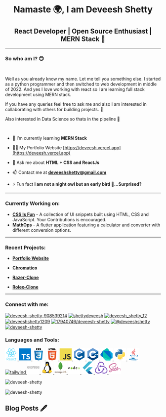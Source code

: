 <h1 align="center">Namaste 🌍, I am Deveesh Shetty</h1>
<h2 align="center">React Developer | Open Source Enthusiast | MERN Stack 🚀</h2>

---

### So who am I? 🙃

<br>

Well as you already know my name. Let me tell you something else. I started as a python programmer and then switched to web development in middle of 2022. And yes I love working with react so I am learning full stack development using MERN stack.

If you have any queries feel free to ask me and also I am interested in collaborating with others for building projects. 🙂

Also interested in Data Science so thats in the pipeline 🚀

<br>

- 🚀 I’m currently learning **MERN Stack**

- 👨‍💻 My Portfolio Website [https://deveesh.vercel.app](https://deveesh.vercel.app)

- 💬 Ask me about **HTML + CSS and ReactJs**

- 📫 Contact me at **deveeshshetty@gmail.com**

- ⚡ Fun fact **I am not a night owl but an early bird 🐓...Surprised?**

---

### Currently Working on:

- [**CSS Is Fun**](https://github.com/Deveesh-Shetty/CSS-Is-Fun) - A collection of UI snippets built using HTML, CSS and JavaScript. Your Contributions is encouraged.
- [**MathOps**](https://github.com/Deveesh-Shetty/MathOps) - A flutter application featuring a calculator and converter with different conversion options.

---

### Recent Projects:

- [**Portfolio Website**](https://deveesh.vercel.app/)

- [**Chromatico**](https://chromatico.vercel.app)

- [**Razer-Clone**](https://razer-clone-iota.vercel.app/)

- [**Rolex-Clone**](https://rolex-clone.vercel.app/)

---

<h3 align="left">Connect with me:</h3>
<p align="left">
<a href="https://linkedin.com/in/deveesh-shetty-908539214" target="blank"><img align="center" src="https://raw.githubusercontent.com/rahuldkjain/github-profile-readme-generator/master/src/images/icons/Social/linked-in-alt.svg" alt="deveesh-shetty-908539214" height="30" width="40" /></a>
<a href="https://twitter.com/shettydeveesh" target="blank"><img align="center" src="https://raw.githubusercontent.com/rahuldkjain/github-profile-readme-generator/master/src/images/icons/Social/twitter.svg" alt="shettydeveesh" height="30" width="40" /></a>
<a href="https://codepen.io/deveesh_shetty_12" target="blank"><img align="center" src="https://raw.githubusercontent.com/rahuldkjain/github-profile-readme-generator/master/src/images/icons/Social/codepen.svg" alt="deveesh_shetty_12" height="30" width="40" /></a>
<a href="https://dev.to/deveeshshetty1209" target="blank"><img align="center" src="https://raw.githubusercontent.com/rahuldkjain/github-profile-readme-generator/master/src/images/icons/Social/devto.svg" alt="deveeshshetty1209" height="30" width="40" /></a>
<a href="https://stackoverflow.com/users/17940746/deveesh-shetty" target="blank"><img align="center" src="https://raw.githubusercontent.com/rahuldkjain/github-profile-readme-generator/master/src/images/icons/Social/stack-overflow.svg" alt="17940746/deveesh-shetty" height="30" width="40" /></a>
<a href="https://hashnode.com/@deveeshshetty" target="blank"><img align="center" src="https://raw.githubusercontent.com/rahuldkjain/github-profile-readme-generator/master/src/images/icons/Social/hashnode.svg" alt="@deveeshshetty" height="30" width="40" /></a>
<a href="https://www.leetcode.com/deveesh-shetty" target="blank"><img align="center" src="https://raw.githubusercontent.com/rahuldkjain/github-profile-readme-generator/master/src/images/icons/Social/leet-code.svg" alt="deveesh-shetty" height="30" width="40" /></a>
</p>

<h3 align="left">Languages and Tools:</h3>
<p align="left"> 
<a href="https://reactjs.org/" target="_blank" rel="noreferrer"> <img src="https://raw.githubusercontent.com/devicons/devicon/master/icons/react/react-original-wordmark.svg" alt="react" width="40" height="40"/> </a> 
<a href="https://www.typescriptlang.org/" target="_blank" rel="noreferrer"> <img src="https://raw.githubusercontent.com/devicons/devicon/master/icons/typescript/typescript-original.svg" alt="typescript" width="40" height="40"/> </a>
<a href="https://www.w3schools.com/css/" target="_blank" rel="noreferrer"> <img src="https://raw.githubusercontent.com/devicons/devicon/master/icons/css3/css3-original-wordmark.svg" alt="css3" width="40" height="40"/> </a> 
<a href="https://www.w3.org/html/" target="_blank" rel="noreferrer"> <img src="https://raw.githubusercontent.com/devicons/devicon/master/icons/html5/html5-original-wordmark.svg" alt="html5" width="40" height="40"/> </a> 
<a href="https://developer.mozilla.org/en-US/docs/Web/JavaScript" target="_blank" rel="noreferrer"> <img src="https://raw.githubusercontent.com/devicons/devicon/master/icons/javascript/javascript-original.svg" alt="javascript" width="40" height="40"/> </a> 
<a href="https://www.cprogramming.com/" target="_blank" rel="noreferrer"> <img src="https://raw.githubusercontent.com/devicons/devicon/master/icons/c/c-original.svg" alt="c" width="40" height="40"/> </a> 
<a href="https://www.w3schools.com/cpp/" target="_blank" rel="noreferrer"> <img src="https://raw.githubusercontent.com/devicons/devicon/master/icons/cplusplus/cplusplus-original.svg" alt="cplusplus" width="40" height="40"/> </a> 
<a href="https://dart.dev/" target="_blank" rel="noreferrer"> <img src="https://raw.githubusercontent.com/devicons/devicon/master/icons/dart/dart-original.svg" alt="dart" width="40" height="40"/> </a> 
<a href="https://www.python.org" target="_blank" rel="noreferrer"> <img src="https://raw.githubusercontent.com/devicons/devicon/master/icons/python/python-original.svg" alt="python" width="40" height="40"/> </a> 
<a href="https://www.java.com" target="_blank" rel="noreferrer"> <img src="https://raw.githubusercontent.com/devicons/devicon/master/icons/java/java-original.svg" alt="java" width="40" height="40"/> </a>
<a href="https://tailwindcss.com/" target="_blank" rel="noreferrer"> <img src="https://www.vectorlogo.zone/logos/tailwindcss/tailwindcss-icon.svg" alt="tailwind" width="40" height="40"/> </a> 
<a href="https://expressjs.com" target="_blank" rel="noreferrer"> <img src="https://raw.githubusercontent.com/devicons/devicon/master/icons/express/express-original-wordmark.svg" alt="express" width="40" height="40"/> </a> 
<a href="https://www.linux.org/" target="_blank" rel="noreferrer"> <img src="https://raw.githubusercontent.com/devicons/devicon/master/icons/linux/linux-original.svg" alt="linux" width="40" height="40"/> </a> 
<a href="https://www.mongodb.com/" target="_blank" rel="noreferrer"> <img src="https://raw.githubusercontent.com/devicons/devicon/master/icons/mongodb/mongodb-original-wordmark.svg" alt="mongodb" width="40" height="40"/> </a> 
<a href="https://nodejs.org" target="_blank" rel="noreferrer"> <img src="https://raw.githubusercontent.com/devicons/devicon/master/icons/nodejs/nodejs-original-wordmark.svg" alt="nodejs" width="40" height="40"/> </a> 
<a href="https://flutter.dev/" target="_blank" rel="noreferrer"> <img src="https://raw.githubusercontent.com/devicons/devicon/master/icons/flutter/flutter-original.svg" alt="flutter" width="40" height="40"/> </a> 
<a href="https://redux.js.org" target="_blank" rel="noreferrer"> <img src="https://raw.githubusercontent.com/devicons/devicon/master/icons/redux/redux-original.svg" alt="redux" width="40" height="40"/> </a> 
<a href="https://sass-lang.com" target="_blank" rel="noreferrer"> <img src="https://raw.githubusercontent.com/devicons/devicon/master/icons/sass/sass-original.svg" alt="sass" width="40" height="40"/> </a> 
</p>

<p><img align="center" src="https://github-readme-streak-stats.herokuapp.com/?user=deveesh-shetty&" alt="deveesh-shetty" /></p>
<p><img align="center" src="https://github-readme-stats.vercel.app/api/top-langs?username=deveesh-shetty&show_icons=true&locale=en&layout=compact" alt="deveesh-shetty" /></p>

## Blog Posts 🖋

<!-- BLOG-POST-LIST:START -->
<!-- BLOG-POST-LIST:END -->
